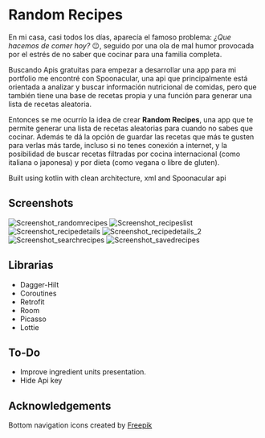 # Random Recipes
En mi casa, casi todos los días, aparecía el famoso problema: *¿Que hacemos de comer hoy?* :neutral_face:, seguido por una ola de mal humor provocada por el estrés de no saber que cocinar para una familia completa.

Buscando Apis gratuitas para empezar a desarrollar una app para mi portfolio me encontré con Spoonacular, una api que principalmente está orientada a analizar y buscar información nutricional de comidas, pero que también tiene una base de recetas propia y una función para generar una lista de recetas aleatoria.

Entonces se me ocurrío la idea de crear **Random Recipes**, una app que te permite generar una lista de recetas aleatorias para cuando no sabes que cocinar. Además te dá la opción de guardar las recetas que más te gusten para verlas más tarde, incluso si no tenes conexión a internet, y la posibilidad de buscar recetas filtradas por cocina internacional (como italiana o japonesa) y por dieta (como vegana o libre de gluten).


Built using kotlin with clean architecture, xml and Spoonacular api

## Screenshots
![Screenshot_randomrecipes](https://user-images.githubusercontent.com/89859672/171191303-9dd712ec-5706-417c-a717-3a4834628391.jpg)
![Screenshot_recipeslist](https://user-images.githubusercontent.com/89859672/171191374-35b6a8e0-97f0-49ad-abee-e4faeeffc2e3.jpg)
![Screenshot_recipedetails](https://user-images.githubusercontent.com/89859672/171191387-c65e11d5-5fa7-4f9a-992d-0ee36666bce2.jpg)
![Screenshot_recipedetails_2](https://user-images.githubusercontent.com/89859672/171191402-071a08e9-dbb3-41cf-992a-dae38711a843.jpg)
![Screenshot_searchrecipes](https://user-images.githubusercontent.com/89859672/171191410-aafde291-b2f6-43df-ba4f-c17395fdf452.jpg)
![Screenshot_savedrecipes](https://user-images.githubusercontent.com/89859672/171191420-85fcf2d5-5c3a-4e40-8665-565474a1fc20.jpg)

## Librarias
- Dagger-Hilt
- Coroutines
- Retrofit
- Room
- Picasso
- Lottie

## To-Do
- Improve ingredient units presentation.
- Hide Api key

## Acknowledgements
Bottom navigation icons created by [Freepik](https://www.freepik.com/)
